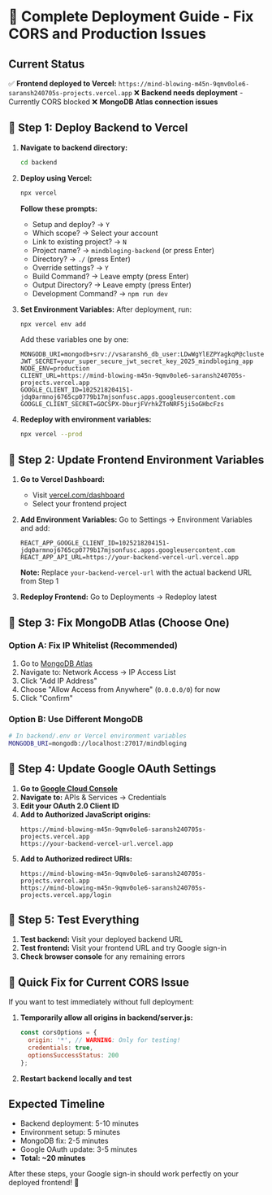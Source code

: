# 🚀 Complete Deployment Guide - Fix CORS and Production Issues

## Current Status
✅ **Frontend deployed to Vercel:** `https://mind-blowing-m45n-9qmv0ole6-saransh240705s-projects.vercel.app`
❌ **Backend needs deployment** - Currently CORS blocked
❌ **MongoDB Atlas connection issues**

## 🔧 Step 1: Deploy Backend to Vercel

1. **Navigate to backend directory:**
   ```bash
   cd backend
   ```

2. **Deploy using Vercel:**
   ```bash
   npx vercel
   ```
   
   **Follow these prompts:**
   - Setup and deploy? → `Y`
   - Which scope? → Select your account
   - Link to existing project? → `N`
   - Project name? → `mindbloging-backend` (or press Enter)
   - Directory? → `./` (press Enter)
   - Override settings? → `Y`
   - Build Command? → Leave empty (press Enter)
   - Output Directory? → Leave empty (press Enter)
   - Development Command? → `npm run dev`

3. **Set Environment Variables:**
   After deployment, run:
   ```bash
   npx vercel env add
   ```
   
   Add these variables one by one:
   ```
   MONGODB_URI=mongodb+srv://vsaransh6_db_user:LDwWgYlEZPYagkqP@cluster0.enjhtiu.mongodb.net/mindbloging
   JWT_SECRET=your_super_secure_jwt_secret_key_2025_mindbloging_app
   NODE_ENV=production
   CLIENT_URL=https://mind-blowing-m45n-9qmv0ole6-saransh240705s-projects.vercel.app
   GOOGLE_CLIENT_ID=1025218204151-jdq0armnoj6765cp0779b17mjsonfusc.apps.googleusercontent.com
   GOOGLE_CLIENT_SECRET=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
   ```

4. **Redeploy with environment variables:**
   ```bash
   npx vercel --prod
   ```

## 🔧 Step 2: Update Frontend Environment Variables

1. **Go to Vercel Dashboard:**
   - Visit [vercel.com/dashboard](https://vercel.com/dashboard)
   - Select your frontend project

2. **Add Environment Variables:**
   Go to Settings → Environment Variables and add:
   ```
   REACT_APP_GOOGLE_CLIENT_ID=1025218204151-jdq0armnoj6765cp0779b17mjsonfusc.apps.googleusercontent.com
   REACT_APP_API_URL=https://your-backend-vercel-url.vercel.app
   ```
   
   **Note:** Replace `your-backend-vercel-url` with the actual backend URL from Step 1

3. **Redeploy Frontend:**
   Go to Deployments → Redeploy latest

## 🔧 Step 3: Fix MongoDB Atlas (Choose One)

### Option A: Fix IP Whitelist (Recommended)
1. Go to [MongoDB Atlas](https://cloud.mongodb.com)
2. Navigate to: Network Access → IP Access List
3. Click "Add IP Address"
4. Choose "Allow Access from Anywhere" (`0.0.0.0/0`) for now
5. Click "Confirm"

### Option B: Use Different MongoDB
```bash
# In backend/.env or Vercel environment variables
MONGODB_URI=mongodb://localhost:27017/mindbloging
```

## 🔧 Step 4: Update Google OAuth Settings

1. **Go to [Google Cloud Console](https://console.cloud.google.com)**
2. **Navigate to:** APIs & Services → Credentials
3. **Edit your OAuth 2.0 Client ID**
4. **Add to Authorized JavaScript origins:**
   ```
   https://mind-blowing-m45n-9qmv0ole6-saransh240705s-projects.vercel.app
   https://your-backend-vercel-url.vercel.app
   ```
5. **Add to Authorized redirect URIs:**
   ```
   https://mind-blowing-m45n-9qmv0ole6-saransh240705s-projects.vercel.app
   https://mind-blowing-m45n-9qmv0ole6-saransh240705s-projects.vercel.app/login
   ```

## 🧪 Step 5: Test Everything

1. **Test backend:** Visit your deployed backend URL
2. **Test frontend:** Visit your frontend URL and try Google sign-in
3. **Check browser console** for any remaining errors

## 🚨 Quick Fix for Current CORS Issue

If you want to test immediately without full deployment:

1. **Temporarily allow all origins in backend/server.js:**
   ```javascript
   const corsOptions = {
     origin: '*', // WARNING: Only for testing!
     credentials: true,
     optionsSuccessStatus: 200
   };
   ```

2. **Restart backend locally and test**

## Expected Timeline
- Backend deployment: 5-10 minutes
- Environment setup: 5 minutes  
- MongoDB fix: 2-5 minutes
- Google OAuth update: 3-5 minutes
- **Total: ~20 minutes**

After these steps, your Google sign-in should work perfectly on your deployed frontend! 🎉
